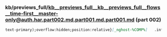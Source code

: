 ### kb/previews_full/kb__previews_full__kb__previews_full__flows__time-first__master-only@auth.har.part002.md.part001.md.part001.md (part 002)

```md
text-primary);overflow:hidden;position:relative}[_nghost-%COMP%]   .info[_ngcontent-%COMP%]   .client-name[_ngcontent-%C
```

```
